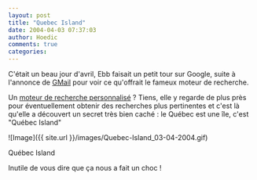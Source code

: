 ```yaml
---
layout: post
title: "Quebec Island"
date: 2004-04-03 07:37:03
author: Hoedic
comments: true
categories: 
---
```



C'était un beau jour d'avril, Ebb faisait un petit tour sur Google, suite à l'annonce de [GMail](https://gmail.google.com/) pour voir ce qu'offrait le fameux moteur de recherche.

Un [moteur de recherche personnalisé](http://labs.google.com/personalized/) ? Tiens, elle y regarde de plus près pour éventuellement obtenir des recherches plus pertinentes et c'est là qu'elle a découvert un secret très bien caché : le Québec est une île, c'est "Québec Island"

![Image]({{ site.url }}/images/Quebec-Island_03-04-2004.gif)
<div class="photoattrib">Québec Island</div>



Inutile de vous dire que ça nous a fait un choc !